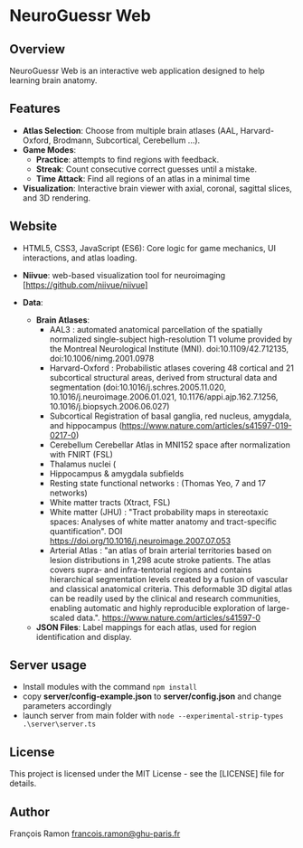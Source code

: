 # NeuroGuessr Web

## Overview

NeuroGuessr Web is an interactive web application designed to help learning brain anatomy. 

## Features

- **Atlas Selection**: Choose from multiple brain atlases (AAL, Harvard-Oxford, Brodmann, Subcortical, Cerebellum ...).
- **Game Modes**:
  - **Practice**: attempts to find regions with feedback.
  - **Streak**: Count consecutive correct guesses until a mistake.
  - **Time Attack**: Find all regions of an atlas in a minimal time
- **Visualization**: Interactive brain viewer with axial, coronal, sagittal slices, and 3D rendering.


## Website

  - HTML5, CSS3, JavaScript (ES6): Core logic for game mechanics, UI interactions, and atlas loading.
  - **Niivue**: web-based visualization tool for neuroimaging [https://github.com/niivue/niivue]

- **Data**:
  - **Brain Atlases**:
    - AAL3 : automated anatomical parcellation of the spatially normalized single-subject high-resolution T1 volume provided by the Montreal Neurological Institute (MNI). doi:10.1109/42.712135, doi:10.1006/nimg.2001.0978
    - Harvard-Oxford : Probabilistic atlases covering 48 cortical and 21 subcortical structural areas, derived from structural data and segmentation (doi:10.1016/j.schres.2005.11.020, 10.1016/j.neuroimage.2006.01.021, 10.1176/appi.ajp.162.7.1256, 10.1016/j.biopsych.2006.06.027)
    - Subcortical Registration of  basal ganglia, red nucleus, amygdala, and hippocampus (https://www.nature.com/articles/s41597-019-0217-0)
    - Cerebellum Cerebellar Atlas in MNI152 space after normalization with FNIRT (FSL)
    - Thalamus nuclei (
    - Hippocampus & amygdala subfields
    - Resting state functional networks : (Thomas Yeo, 7 and 17 networks)
    - White matter tracts (Xtract, FSL)
    - White matter (JHU) : "Tract probability maps in stereotaxic spaces: Analyses of white matter anatomy and tract-specific quantification". DOI https://doi.org/10.1016/j.neuroimage.2007.07.053
    - Arterial Atlas : "an atlas of brain arterial territories based on lesion distributions in 1,298 acute stroke patients. The atlas covers supra- and infra-tentorial regions and contains hierarchical segmentation levels created by a fusion of vascular and classical anatomical criteria. This deformable 3D digital atlas can be readily used by the clinical and research communities, enabling automatic and highly reproducible exploration of large-scaled data.". https://www.nature.com/articles/s41597-0
  - **JSON Files**: Label mappings for each atlas, used for region identification and display.

## Server usage

- Install modules with the command `npm install`
- copy **server/config-example.json** to **server/config.json** and change parameters accordingly
- launch server from main folder with `node --experimental-strip-types .\server\server.ts`

## License

This project is licensed under the MIT License - see the [LICENSE] file for details.

## Author 
François Ramon
francois.ramon@ghu-paris.fr 
